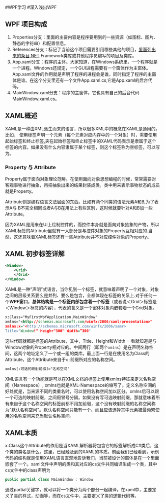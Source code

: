 #WPF学习 #深入浅出WPF 

## WPF 项目构成

1. Properties分支：里面的主要内容是程序要用到的一些资源（如图标、图片、静态的字符串）和配置信息。
2. References分支：标记了当前这个项目需要引用哪些其他的项目，[里面列出来的条目.NET](http://xn--79qpcz12gpa964qhsam81m4lj.NET) Framework类库或其他程序员编写的项目及类库。
3. App.xaml分支：程序的主体。大家知道，在Windows系统里，一个程序就是一个进程。Windows还规定，一个GUI进程需要有一个窗体作为主窗体。App.xaml文件的作用就是声明了程序的进程会是谁，同时指定了程序的主窗体是谁。在这个分支里还有一个文件App.xaml.cs,它是App.xaml的后台代码。
4. MainWindow.xaml分支：程序的主窗体，它也具有自己的后台代码MainWindow.xaml.cs。

## XAML概述

XAML是一种由XML派生而来的语言，所以很多XML中的概念在XAML是通用的。比如， 使用标签声明一个元素（每个元素对应内存中的一个对象）时，需要使用起始标签<Tag>和终止标签</Tag>,夹在起始标签和终止标签中的XAML代码表示是隶属于这个标签的内容。如果没有什么内容隶属于某个标签，则这个标签称为空标签，可以写为<Tag/>。

### Property 与 Attribute

Property属于面向对象理论范畴。在使用面向对象思想编程的时候，常常需要对客观事物进行抽象，再把抽象出来的结果封装成类，类中用来表示事物状态的成员就是Property。

Attribute则是编程语言文法层面的东西。比如有两个同类的语法元素A和B,为了表示A与 B不完全相同或者A与B在用法上有些区别，这时候就要针对A和B加一些Attribute。

因为XAML是用来在UI上绘制控件的，而控件本身就是面向对象抽象的产物，所以XAML标签的Attribute里就有一大部分是与控件对象的Property互相对应的.当然，这还意味着XAML标签还有一些Attribute并不对应控件对象的Property。

## XAML 初步标签详解

```xml
<Window>
	<Grid>
	</Grid>
</Window>
```

XAML是一种"声明”式语言，当你见到一个标签，就意味着声明了一个对象，对象之间的层级关系要么是并列、要么是包含，全都体现在标签的关系上.对于任何一个**WPF窗口**，**总体结构是一个<Window>标签内部包含着一个<Grid>标签**（或者说＜Grid＞标签是＜Window＞标签的内容），代表的含义是一个窗体对象内嵌套着一个Grid对象。

``` xml
x:Class="MyFirstWpfApplication.MainWindow"
xmlns="<http://schemas.microsoft.com/winfx/2006/xaml/presentation>"
xmlns:x="<http://schemas.microsoft.com/winfx/2006/xamr>
Title="Window!" Heighr"300" Width=”300"
```

这些代码就都是<Window>标签的Attribute，其中，Title、Height和Width 一看就知道是与Window对象的Property相对应的。中间两行（即两个`xmlns`）是在声明名称空间，这两个地址定义了一个或一组的类库。最上面一行是在使用名为Class的Attribute，这个Attribute来自于`x:`前缀所对应的名称空间。

``` xml
xmlns[:可选的映射前缀]="名称空间"
```

XML语言有一个功能就是可以在XML文档的标签上使用xmlns特征来定义名称空间（Namespace）, xmlns也就是XML-Namespace的缩写了。定义名称空间的好处就是，当来源不同的类重名时，可以使用名称空间加以区分。xmlns后可以跟一个可选的映射前缀，之间用冒号分隔。如果没有写可选映射前缀，那就意味着所有来自于这个名称空间的标签前都不用加前缀，这个没有映射前缀的名称空间称为"默认名称空间"。默认名称空间只能有一个，而且应该选择其中元素被最频繁使用的名称空间来充当默认名称空间。

## XAML本质

x:Class这个Attribute的作用是当XAML解析器将包含它的标签解析成C#类后，这个类的类名是什么。这里，已经触及到的XAML的本质。前面我们已经看到，示例代码的结构就是使用XAML语言直观地告诉我们，当前被设计的窗体是在一个<Window>里面嵌套了一个<Grid>。xaml文件中声明的类和其对应的cs文件共同编译生成一个类，其中cs文件中的class声明为

```csharp
public partial class MainWindow : Window
```

通过partial关键字，就可以将一个类分为两个部分一起编译，在xaml中，主要定义了类的样式，动画等，而在cs文件中，主要定义了类的逻辑代码等。